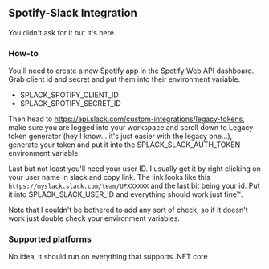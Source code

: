 ## Spotify-Slack Integration

You didn't ask for it but it's here.

### How-to
You'll need to create a new Spotify app in the Spotify Web API dashboard. Grab client id and secret and put them into their environment variable.
  - SPLACK_SPOTIFY_CLIENT_ID
  - SPLACK_SPOTIFY_SECRET_ID 

Then head to https://api.slack.com/custom-integrations/legacy-tokens, make sure you are logged into your workspace and scroll down to Legacy token generator (hey I know... it's just easier with the legacy one...), generate your token and put it into the SPLACK_SLACK_AUTH_TOKEN environment variable.

Last but not least you'll need your user ID. I usually get it by right clicking on your user name in slack and copy link. The link looks like this `https://myslack.slack.com/team/UFXXXXXX` and the last bit being your id. Put it into SPLACK_SLACK_USER_ID and everything should work just fine™.

Note that I couldn't be bothered to add any sort of check, so if it doesn't work just double check your environment variables.

### Supported platforms
No idea, it should run on everything that supports .NET core
